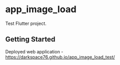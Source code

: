 # app_image_load

Test Flutter project.

## Getting Started
Deployed web application - 
https://darkspace76.github.io/app_image_load_test/
